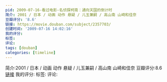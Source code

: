 ```yaml
---
pid: 2009-07-16-看过电影-名侦探柯南：通向天国的倒计时
简介: 2001 / 日本 / 动画 动作 悬疑 / 儿玉兼嗣 / 高山南 山崎和佳奈
豆瓣评分: '8.6'
链接: https://movie.douban.com/subject/2357703/
创建时间: '2009-07-16 14:02:16'
我的评分:
标签:
评论:
tags: [douban]
categories: [timeline]
---
```

简介:2001 / 日本 / 动画 动作 悬疑 / 儿玉兼嗣 / 高山南 山崎和佳奈
豆瓣评分:8.6
[链接](https://movie.douban.com/subject/2357703/)
我的评分:
标签:
评论:
